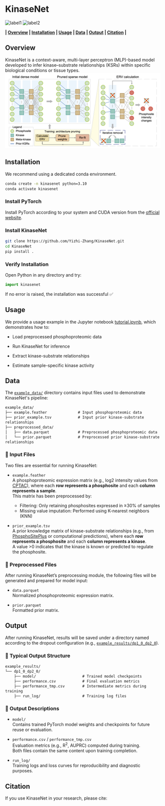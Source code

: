 # KinaseNet

![label1](https://img.shields.io/badge/version-v1.0.0-yellow)	![label2](https://img.shields.io/badge/license-MIT-green)

**| [Overview](#overview) | [Installation](#installation) | [Usage](#usage) | [Data](#data) | [Output](#output) | [Citation](#citation) |**

## Overview
KinaseNet is a context-aware, multi-layer perceptron (MLP)-based model developed to infer kinase–substrate relationships (KSRs) within specific biological conditions or tissue types.
![Figure 1](https://raw.githubusercontent.com/Yizhi-Zhang/MarkdownPicture/master/KinaseNet/Figure1A.png)

## Installation
We recommend using a dedicated conda environment.
```bash
conda create -n kinasenet python=3.10
conda activate kinasenet
```

### Install PyTorch
Install PyTorch according to your system and CUDA version from the [official website](https://pytorch.org/get-started/locally/).

### Install KinaseNet
```bash
git clone https://github.com/Yizhi-Zhang/KinaseNet.git
cd KinaseNet
pip install .
```

### Verify Installation
Open Python in any directory and try:
```python
import kinasenet
```
If no error is raised, the installation was successful ✅

## Usage
We provide a usage example in the Jupyter notebook [tutorial.ipynb](./tutorial.ipynb), which demonstrates how to:

- Load preprocessed phosphoproteomic data

- Run KinaseNet for inference

- Extract kinase-substrate relationships

- Estimate sample-specific kinase activity

## Data
The [`example_data/`](./example_data/) directory contains input files used to demonstrate KinaseNet's pipeline:
```text
example_data/
├── example.feather              # Input phosphoproteomic data
├── prior_example.tsv            # Input prior kinase-substrate relationships
├── preprocessed_data/
│   ├── data.parquet             # Preprocessed phosphoproteomic data
│   └── prior.parquet            # Preprocessed prior kinase-substrate relationships
```

### 📌 Input Files
Two files are essential for running KinaseNet:

- `example.feather`  
  A phosphoproteomic expression matrix (e.g., log2 intensity values from [CPTAC](https://pdc.cancer.gov/pdc/browse/filters/program_name:Clinical%20Proteomic%20Tumor%20Analysis%20Consortium)), where each **row represents a phosphosite** and each **column represents a sample**.  
  This matrix has been preprocessed by:
    - Filtering: Only retaining phosphosites expressed in ≥30% of samples
    - Missing value imputation: Performed using K-nearest neighbors (KNN)

- `prior_example.tsv`  
  A prior knowledge matrix of kinase-substrate relationships (e.g., from [PhosphoSitePlus](https://www.phosphosite.org/homeAction) or computational predictions), where each **row represents a phosphosite** and each **column represents a kinase**.  
  A value >0 indicates that the kinase is known or predicted to regulate the phosphosite.

### 🧪 Preprocessed Files
After running KinaseNet’s preprocessing module, the following files will be generated and prepared for model input:

- `data.parquet`  
  Normalized phosphoproteomic expression matrix.

- `prior.parquet`  
  Formatted prior matrix.

## Output
After running KinaseNet, results will be saved under a directory named according to the dropout configuration (e.g., [`example_results/dp1_0_dp2_0`](./example_results/dp1_0_dp2_0/)).

### 📂 Typical Output Structure
```text
example_results/
└── dp1_0_dp2_0/
    ├── model/                     # Trained model checkpoints
    ├── performance.csv            # Final evaluation metrics
    ├── performance_tmp.csv        # Intermediate metrics during training
    ├── run_log/                   # Training log files
```

### 📄 Output Descriptions
- `model/`  
  Contains trained PyTorch model weights and checkpoints for future reuse or evaluation.

- `performance.csv` / `performance_tmp.csv`  
  Evaluation metrics (e.g., R<sup>2</sup>, AUPRC) computed during training.  
  Both files contain the same content upon training completion.

- `run_log/`  
  Training logs and loss curves for reproducibility and diagnostic purposes.

## Citation
If you use KinaseNet in your research, please cite:
